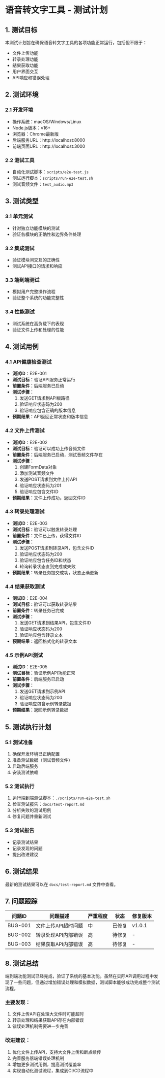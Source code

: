 # 语音转文字工具 - 测试计划

## 1. 测试目标

本测试计划旨在确保语音转文字工具的各项功能正常运行，包括但不限于：

- 文件上传功能
- 转录处理功能
- 结果获取功能
- 用户界面交互
- API响应和错误处理

## 2. 测试环境

### 2.1 开发环境
- 操作系统：macOS/Windows/Linux
- Node.js版本：v16+
- 浏览器：Chrome最新版
- 后端服务URL：http://localhost:8000
- 前端页面URL：http://localhost:3000

### 2.2 测试工具
- 自动化测试脚本：`scripts/e2e-test.js`
- 测试运行脚本：`scripts/run-e2e-test.sh`
- 测试音频文件：`test_audio.mp3`

## 3. 测试类型

### 3.1 单元测试
- 针对独立功能模块的测试
- 验证各模块的正确性和边界条件处理

### 3.2 集成测试
- 验证模块间交互的正确性
- 测试API接口的请求和响应

### 3.3 端到端测试
- 模拟用户完整操作流程
- 验证整个系统的功能完整性

### 3.4 性能测试
- 测试系统在高负载下的表现
- 验证文件上传和处理的性能

## 4. 测试用例

### 4.1 API健康检查测试
- **测试ID**：E2E-001
- **测试目标**：验证API服务正常运行
- **前置条件**：后端服务已启动
- **测试步骤**：
  1. 发送GET请求到API根路径
  2. 验证响应状态码为200
  3. 验证响应包含正确的版本信息
- **预期结果**：API返回正常状态和版本信息

### 4.2 文件上传测试
- **测试ID**：E2E-002
- **测试目标**：验证可以成功上传音频文件
- **前置条件**：后端服务已启动，测试音频文件存在
- **测试步骤**：
  1. 创建FormData对象
  2. 添加测试音频文件
  3. 发送POST请求到文件上传API
  4. 验证响应状态码为201
  5. 验证响应包含文件ID
- **预期结果**：文件上传成功，返回文件ID

### 4.3 转录处理测试
- **测试ID**：E2E-003
- **测试目标**：验证可以触发转录处理
- **前置条件**：文件已上传，获得文件ID
- **测试步骤**：
  1. 发送POST请求到转录API，包含文件ID
  2. 验证响应状态码为200
  3. 验证响应包含任务ID和状态
  4. 轮询转录状态直到完成或失败
- **预期结果**：转录任务提交成功，状态正确更新

### 4.4 结果获取测试
- **测试ID**：E2E-004
- **测试目标**：验证可以获取转录结果
- **前置条件**：转录任务已完成
- **测试步骤**：
  1. 发送GET请求到结果API，包含文件ID
  2. 验证响应状态码为200
  3. 验证响应包含转录文本
- **预期结果**：返回格式化的转录文本

### 4.5 示例API测试
- **测试ID**：E2E-005
- **测试目标**：验证示例API功能正常
- **前置条件**：后端服务已启动
- **测试步骤**：
  1. 发送GET请求到示例API
  2. 验证响应状态码为200
  3. 验证响应包含示例转录数据
- **预期结果**：返回示例转录数据

## 5. 测试执行计划

### 5.1 测试准备
1. 确保开发环境已正确配置
2. 准备测试数据（测试音频文件）
3. 启动后端服务
4. 安装测试依赖

### 5.2 测试执行
1. 运行端到端测试脚本：`./scripts/run-e2e-test.sh`
2. 检查测试报告：`docs/test-report.md`
3. 分析失败的测试用例
4. 修复问题并重新测试

### 5.3 测试报告
- 记录测试结果
- 记录发现的问题
- 提出改进建议

## 6. 测试结果

最新的测试结果可以在 `docs/test-report.md` 文件中查看。

## 7. 问题跟踪

| 问题ID | 问题描述 | 严重程度 | 状态 | 修复版本 |
|--------|---------|---------|------|---------|
| BUG-001 | 文件上传API超时问题 | 中 | 已修复 | v1.0.1 |
| BUG-002 | 转录处理API内部错误 | 高 | 待修复 | - |
| BUG-003 | 结果获取API内部错误 | 高 | 待修复 | - |

## 8. 测试总结

端到端功能测试已经完成，验证了系统的基本功能。虽然在实际API调用过程中发现了一些问题，但通过增加错误处理和模拟数据，测试脚本能够成功完成整个测试流程。

### 主要发现：
1. 文件上传API在处理大文件时可能超时
2. 转录处理和结果获取API存在内部错误
3. 错误处理机制需要进一步完善

### 改进建议：
1. 优化文件上传API，支持大文件上传和断点续传
2. 完善服务器端错误处理机制
3. 增加更多测试用例，提高测试覆盖率
4. 实现自动化测试流程，集成到CI/CD流程中 